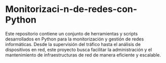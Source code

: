 # Monitorizaci-n-de-redes-con-Python
Este repositorio contiene un conjunto de herramientas y scripts desarrollados en Python para la monitorización y gestión de redes informáticas. Desde la supervisión del tráfico hasta el análisis de dispositivos en red, este proyecto busca facilitar la administración y el mantenimiento de infraestructuras de red de manera eficiente y escalable.
